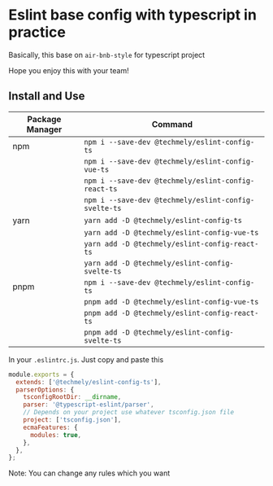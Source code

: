 # Eslint base config with typescript in practice

Basically, this base on `air-bnb-style` for typescript project

Hope you enjoy this with your team!

## Install and Use

| Package Manager | Command                                              |
| --------------- | ---------------------------------------------------  |
| npm             | `npm i --save-dev @techmely/eslint-config-ts`        |
|                 | `npm i --save-dev @techmely/eslint-config-vue-ts`    |
|                 | `npm i --save-dev @techmely/eslint-config-react-ts`  |
|                 | `npm i --save-dev @techmely/eslint-config-svelte-ts` |
| yarn            | `yarn add -D @techmely/eslint-config-ts`             |
|                 | `yarn add -D @techmely/eslint-config-vue-ts`         |
|                 | `yarn add -D @techmely/eslint-config-react-ts`       |
|                 | `yarn add -D @techmely/eslint-config-svelte-ts`      |
| pnpm            | `npm i --save-dev @techmely/eslint-config-ts`        |
|                 | `pnpm add -D @techmely/eslint-config-vue-ts`         |
|                 | `pnpm add -D @techmely/eslint-config-react-ts`       |
|                 | `pnpm add -D @techmely/eslint-config-svelte-ts`      |

In your `.eslintrc.js`. Just copy and paste this

```js
module.exports = {
  extends: ['@techmely/eslint-config-ts'],
  parserOptions: {
    tsconfigRootDir: __dirname,
    parser: '@typescript-eslint/parser',
    // Depends on your project use whatever tsconfig.json file
    project: ['tsconfig.json'],
    ecmaFeatures: {
      modules: true,
    },
  },
};

```

Note: You can change any rules which you want
